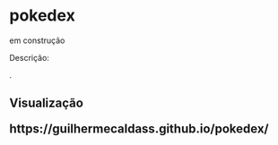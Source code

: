 # pokedex
<p>em construção

Descrição:
<p>.


<h2>Visualização 
<p> https://guilhermecaldass.github.io/pokedex/
